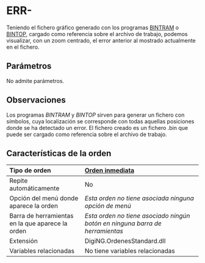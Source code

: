 # ERR-

Teniendo el fichero gráfico generado con los programas [BINTRAM](BINTRAM.html) o [BINTOP](BINTOP.html), cargado como referencia sobre el archivo de trabajo, podemos visualizar, con un zoom centrado, el error anterior al mostrado actualmente en el fichero.

## Parámetros

No admite parámetros.

## Observaciones

Los programas _BINTRAM_ y _BINTOP_ sirven para generar un fichero con símbolos, cuya localización se corresponde con todas aquellas posiciones donde se ha detectado un error. El fichero creado es un fichero .bin que puede ser cargado como referencia sobre el archivo de trabajo.

## Características de la orden

| Tipo de orden | [Orden inmediata]() |
| :--- | :--- |
| Repite automáticamente | No |
| Opción del menú donde aparece la orden | _Esta orden no tiene asociada ninguna opción de menú_ |
| Barra de herramientas en la que aparece la orden | _Esta orden no tiene asociado ningún botón en ninguna barra de herramientas_ |
| Extensión | DigiNG.OrdenesStandard.dll |
| Variables relacionadas | No tiene variables relacionadas |

